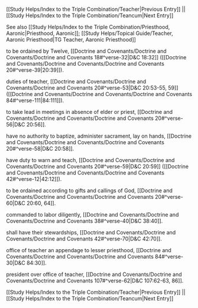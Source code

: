 [[Study Helps/Index to the Triple Combination/Teacher|Previous Entry]]  ||  [[Study Helps/Index to the Triple Combination/Teancum|Next Entry]]

 See also [[Study Helps/Index to the Triple Combination/Priesthood, Aaronic|Priesthood, Aaronic]]; [[Study Helps/Topical Guide/Teacher, Aaronic Priesthood|TG Teacher, Aaronic Priesthood]]

 to be ordained by Twelve, [[Doctrine and Covenants/Doctrine and Covenants/Doctrine and Covenants 18#^verse-32|D&C 18:32]] ([[Doctrine and Covenants/Doctrine and Covenants/Doctrine and Covenants 20#^verse-39|20:39]]).

 duties of teacher, [[Doctrine and Covenants/Doctrine and Covenants/Doctrine and Covenants 20#^verse-53|D&C 20:53-55, 59]] ([[Doctrine and Covenants/Doctrine and Covenants/Doctrine and Covenants 84#^verse-111|84:111]]).

 to take lead in meetings in absence of elder or priest, [[Doctrine and Covenants/Doctrine and Covenants/Doctrine and Covenants 20#^verse-56|D&C 20:56]].

 have no authority to baptize, administer sacrament, lay on hands, [[Doctrine and Covenants/Doctrine and Covenants/Doctrine and Covenants 20#^verse-58|D&C 20:58]].

 have duty to warn and teach, [[Doctrine and Covenants/Doctrine and Covenants/Doctrine and Covenants 20#^verse-59|D&C 20:59]] ([[Doctrine and Covenants/Doctrine and Covenants/Doctrine and Covenants 42#^verse-12|42:12]]).

 to be ordained according to gifts and callings of God, [[Doctrine and Covenants/Doctrine and Covenants/Doctrine and Covenants 20#^verse-60|D&C 20:60, 64]].

 commanded to labor diligently, [[Doctrine and Covenants/Doctrine and Covenants/Doctrine and Covenants 38#^verse-40|D&C 38:40]].

 shall have their stewardships, [[Doctrine and Covenants/Doctrine and Covenants/Doctrine and Covenants 42#^verse-70|D&C 42:70]].

 office of teacher an appendage to lesser priesthood, [[Doctrine and Covenants/Doctrine and Covenants/Doctrine and Covenants 84#^verse-30|D&C 84:30]].

 president over office of teacher, [[Doctrine and Covenants/Doctrine and Covenants/Doctrine and Covenants 107#^verse-62|D&C 107:62-63, 86]].

[[Study Helps/Index to the Triple Combination/Teacher|Previous Entry]]  ||  [[Study Helps/Index to the Triple Combination/Teancum|Next Entry]]